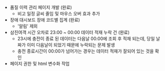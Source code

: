- 품질 이력 관리 페이지 개발 (완료)
	- 비고 일정 글씨 줄임 및 마우스 오버 효과 추가
- 장애 대시보드 장애 코드별 집계 (완료)
	- '알림' 제외 
- 삼진여객 시간 오차로 23:00 ~ 00:00 데이터 적재 누락 건 (완료)
	- 23시에 충전이 종료 된 데이터는  다음날 00:00에 조회 후 적재 되는데, 당일 날짜가 이미 다음날이 되었기 때문에 누락되는 문제 발생
	- 충전 종료시간이 00:00가 넘어가는 경우는 데이터 적재가 잘되어 있는 것을 확인
- 페이지 권한 및 html 변수화 작업
